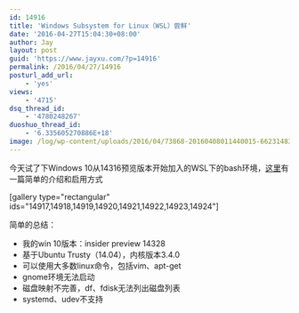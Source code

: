 ```yaml
---
id: 14916
title: 'Windows Subsystem for Linux（WSL）尝鲜'
date: '2016-04-27T15:04:30+08:00'
author: Jay
layout: post
guid: 'https://www.jayxu.com/?p=14916'
permalink: /2016/04/27/14916
posturl_add_url:
    - 'yes'
views:
    - '4715'
dsq_thread_id:
    - '4780248267'
duoshuo_thread_id:
    - '6.335605270886E+18'
image: /log/wp-content/uploads/2016/04/73868-20160408011440015-662314838.jpg
---
```


今天试了下Windows 10从14316预览版本开始加入的WSL下的bash环境，<a href="http://www.cnblogs.com/lazio10000/p/5366350.html" target="_blank">这里</a>有一篇简单的介绍和启用方式

[gallery type="rectangular" ids="14917,14918,14919,14920,14921,14922,14923,14924"]

简单的总结：
<ul>
<li>我的win 10版本：insider preview 14328</li>
<li>基于Ubuntu Trusty（14.04），内核版本3.4.0</li>
<li>可以使用大多数linux命令，包括vim、apt-get</li>
<li>gnome环境无法启动</li>
<li>磁盘映射不完善，df、fdisk无法列出磁盘列表</li>
<li>systemd、udev不支持</li>
</ul>